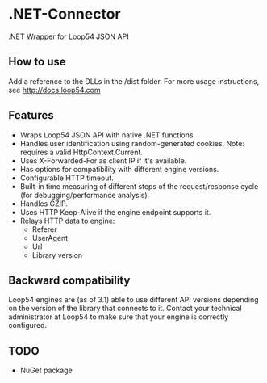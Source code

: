 # .NET-Connector
.NET Wrapper for Loop54 JSON API

## How to use
Add a reference to the DLLs in the /dist folder. For more usage instructions, see http://docs.loop54.com

## Features

- Wraps Loop54 JSON API with native .NET functions.
- Handles user identification using random-generated cookies. Note: requires a valid HttpContext.Current.
- Uses X-Forwarded-For as client IP if it's available.
- Has options for compatibility with different engine versions.
- Configurable HTTP timeout.
- Built-in time measuring of different steps of the request/response cycle (for debugging/performance analysis).
- Handles GZIP.
- Uses HTTP Keep-Alive if the engine endpoint supports it.
- Relays HTTP data to engine:
  - Referer
  - UserAgent
  - Url
  - Library version
  
## Backward compatibility

Loop54 engines are (as of 3.1) able to use different API versions depending on the version of the library that connects to it. Contact your technical administrator at Loop54 to make sure that your engine is correctly configured.
  
## TODO
- NuGet package
